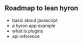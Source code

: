 ## Roadmap to lean hyron

- basic about javascript
- a hyron app example
- what is plugins
- api reference